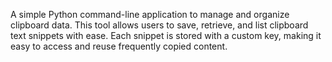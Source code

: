 
A simple Python command-line application to manage and organize clipboard data. This tool allows users to save, retrieve, and list clipboard text snippets with ease.
Each snippet is stored with a custom key, making it easy to access and reuse frequently copied content.
